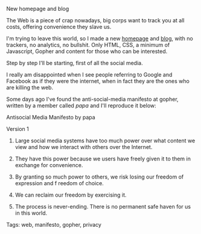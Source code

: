 New homepage and blog

The Web is a piece of crap nowadays, big corps want to track you at all costs, 
offering convenience they slave us.

I'm trying to leave this world, so I made a new [homepage][1] and [blog][2], with no 
trackers, no analytics, no bullshit. 
Only HTML, CSS, a minimum of Javascript, Gopher and content for those who can 
be interested.

Step by step I'll be starting, first of all the social media.

I really am disappointed when I see people referring to Google and Facebook as
if they were the internet, when in fact they are the ones who are killing the web.

Some days ago I've found the anti-social-media manifesto at gopher, written 
by a member called *papa* and I'll reproduce it below:

Antisocial Media Manifesto by papa

Version 1

1. Large social media systems have too much power over what content we view and how we
 interact with others over the Internet.

2. They have this power because we users have freely given it to them in exchange for
convenience.

3. By granting so much power to others, we risk losing our freedom of expression and f
reedom of choice.

4. We can reclaim our freedom by exercising it.

5. The process is never-ending. There is no permanent safe haven for us in this world.

[1]: https://adlermedrado.com.br
[2]: https://blog.adlermedrado.com.br

Tags: web, manifesto, gopher, privacy
